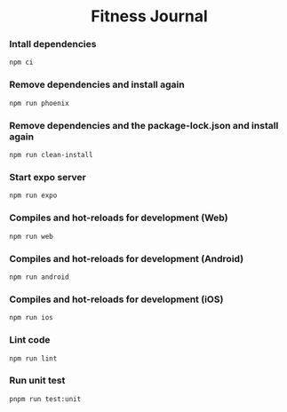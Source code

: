 <h1 align='center'>Fitness Journal</h1>

### Intall dependencies

```
npm ci
```

### Remove dependencies and install again

```
npm run phoenix
```

### Remove dependencies and the package-lock.json and install again

```
npm run clean-install
```

### Start expo server

```
npm run expo
```

### Compiles and hot-reloads for development (Web)

```
npm run web
```

### Compiles and hot-reloads for development (Android)

```
npm run android
```

### Compiles and hot-reloads for development (iOS)

```
npm run ios
```

### Lint code

```
npm run lint
```

### Run unit test

```
pnpm run test:unit
```
